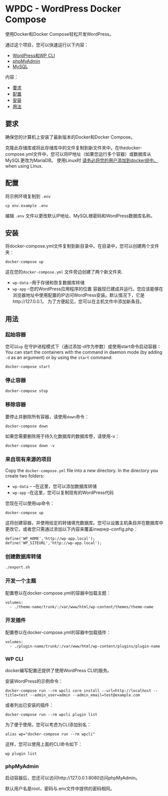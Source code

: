 # WPDC - WordPress Docker Compose

使用Docker和Docker Compose轻松开发WordPress。

通过这个项目，您可以快速运行以下内容：

- [WordPress和WP CLI](https://hub.docker.com/_/wordpress/)
- [phpMyAdmin](https://hub.docker.com/r/phpmyadmin/phpmyadmin/)
- [MySQL](https://hub.docker.com/_/mysql/)

内容：

- [要求](#requirements)
- [配置](#configuration)
- [安装](#installation)
- [用法](#usage)

## 要求

确保您的计算机上安装了最新版本的Docker和Docker Compose。

克隆此存储库或将此存储库中的文件复制到新文件夹中。在thedocker-compose.yml文件中，您可以将IP地址（如果您运行多个容器）或数据库从MySQL更改为MariaDB。
使用Linux时 [请务必将您的用户添加到docker组中。](https://docs.docker.com/install/linux/linux-postinstall/#manage-docker-as-a-non-root-user) when using Linux.

## 配置

将示例环境复制到 `.env`

```
cp env.example .env
```

编辑 `.env` 文件以更改默认IP地址、MySQL根密码和WordPress数据库名称。

## 安装

将docker-compose.yml文件复制到新目录中。在目录中，您可以创建两个文件夹：

```
docker-compose up
```

这在您的`docker-compose.yml` 文件旁边创建了两个新文件夹.
* `wp-data`  –用于存储和恢复数据库转储
* `wp-app` –您的WordPress应用程序的位置
容器现已建成并运行。您应该能够在浏览器地址中使用配置的IP访问WordPress安装。默认情况下，它是http://127.0.0.1。
为了方便起见，您可以在主机文件中添加新条目。


## 用法
### 起始容器
您可以`up` 在守护进程模式下（通过添加-d作为参数）或使用start命令启动容器：
You can start the containers with the command in daemon mode (by adding `-d` as an argument) or by using the `start` command:

```
docker-compose start
```

### 停止容器

```
docker-compose stop
```

### 移除容器

要停止并删除所有容器，请使用`down`命令：

```
docker-compose down
```

如果您需要删除用于持久化数据库的数据库卷，请使用-v：

```
docker-compose down -v
```

### 来自现有来源的项目
Copy the `docker-compose.yml` file into a new directory. In the directory you create two folders:

* `wp-data` – –在这里，您可以添加数据库转储
* `wp-app` –在这里，您可以复制现有的WordPress代码

您现在可以使用up命令：

```
docker-compose up
```

这将创建容器，并使用给定的转储填充数据库。您可以设置主机条目并在数据库中更改它，或者您只需通过添加以下内容来覆盖inwpwp-config.php：
```
define('WP_HOME','http://wp-app.local');
define('WP_SITEURL','http://wp-app.local');
```
### 创建数据库转储

```
./export.sh
```

### 开发一个主题

配置卷以在docker-compose.yml的容器中加载主题：

```
volumes:
  - ./theme-name/trunk/:/var/www/html/wp-content/themes/theme-name
```

### 开发插件

配置卷以在docker-compose.yml的容器中加载插件：

```
volumes:
  - ./plugin-name/trunk/:/var/www/html/wp-content/plugins/plugin-name
```

### WP CLI

docker编写配置还提供了使用WordPress CLI的服务。

安装WordPress的示例命令：

```
docker-compose run --rm wpcli core install --url=http://localhost --title=test --admin_user=admin --admin_email=test@example.com
```

或者列出已安装的插件：

```
docker-compose run --rm wpcli plugin list
```

为了便于使用，您可以考虑为CLI添加别名：

```
alias wp="docker-compose run --rm wpcli"
```

这样，您可以使用上面的CLI命令如下：

```
wp plugin list
```

### phpMyAdmin

启动容器后，您还可以访问http://127.0.0.1:8080访问phpMyAdmin。

默认用户名是root，密码与.env文件中提供的密码相同。
